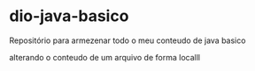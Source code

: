 # dio-java-basico
Repositório para armezenar todo o meu conteudo de java basico

alterando o conteudo de um arquivo de forma localll